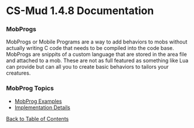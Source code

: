 # CS-Mud 1.4.8 Documentation

### MobProgs

MobProgs or Mobile Programs are a way to add behaviors to mobs without actually writing C code that needs to be compiled into the code base.  MobProgs are snippits of a custom language that are stored in the area file and attached to a mob.  These are not as full featured as something like Lua can provide but can all you to create basic behaviors to tailors your creatures.

### MobProg Topics

* [MobProg Examples](mob-prog-examples.md)
* [Implementation Details](mob-prog-implementation.md)

[Back to Table of Contents](index.md)
